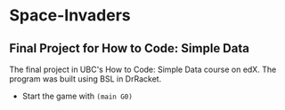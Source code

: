 # Space-Invaders
## Final Project for How to Code: Simple Data

The final project in UBC's How to Code: Simple Data course on edX. The program was built using BSL in DrRacket. 

- Start the game with `(main G0)`

